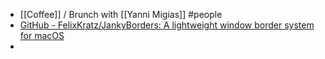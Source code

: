 - [[Coffee]] / Brunch with [[Yanni Migias]] #people
- [GitHub - FelixKratz/JankyBorders: A lightweight window border system for macOS](https://github.com/FelixKratz/JankyBorders)
-